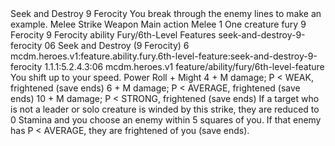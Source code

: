 <ability>
  <name>Seek and Destroy</name>
  <cost>9 Ferocity</cost>
  <flavor>You break through the enemy lines to make an example.</flavor>
  <keywords>
    <keyword>Melee</keyword>
    <keyword>Strike</keyword>
    <keyword>Weapon</keyword>
  </keywords>
  <type>Main action</type>
  <distance>Melee 1</distance>
  <target>One creature</target>
  <metadata>
    <class>fury</class>
    <cost>9 Ferocity</cost>
    <cost_amount>9</cost_amount>
    <cost_resource>Ferocity</cost_resource>
    <feature_type>ability</feature_type>
    <file_dpath>Fury/6th-Level Features</file_dpath>
    <item_id>seek-and-destroy-9-ferocity</item_id>
    <item_index>06</item_index>
    <item_name>Seek and Destroy (9 Ferocity)</item_name>
    <level>6</level>
    <scc>mcdm.heroes.v1:feature.ability.fury.6th-level-feature:seek-and-destroy-9-ferocity</scc>
    <scdc>1.1.1:5.2.4.3:06</scdc>
    <source>mcdm.heroes.v1</source>
    <type>feature/ability/fury/6th-level-feature</type>
  </metadata>
  <effects>
    <effect type="mundane">You shift up to your speed.</effect>
    <effect type="roll">
      <roll>Power Roll + Might</roll>
      <t1>4 + M damage; P &lt; WEAK, frightened (save ends)</t1>
      <t2>6 + M damage; P &lt; AVERAGE, frightened (save ends)</t2>
      <t3>10 + M damage; P &lt; STRONG, frightened (save ends)</t3>
    </effect>
    <effect type="mundane">If a target who is not a leader or solo creature is winded by this strike, they are reduced to 0 Stamina and you choose an enemy within 5 squares of you. If that enemy has P &lt; AVERAGE, they are frightened of you (save ends).</effect>
  </effects>
</ability>
